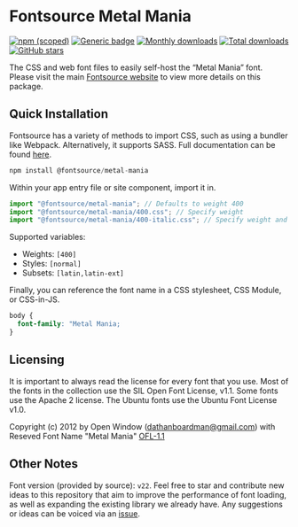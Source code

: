 # Fontsource Metal Mania

[![npm (scoped)](https://img.shields.io/npm/v/@fontsource/metal-mania?color=brightgreen)](https://www.npmjs.com/package/@fontsource/metal-mania) [![Generic badge](https://img.shields.io/badge/fontsource-passing-brightgreen)](https://github.com/fontsource/fontsource) [![Monthly downloads](https://badgen.net/npm/dm/@fontsource/metal-mania)](https://github.com/fontsource/fontsource) [![Total downloads](https://badgen.net/npm/dt/@fontsource/metal-mania)](https://github.com/fontsource/fontsource) [![GitHub stars](https://img.shields.io/github/stars/fontsource/fontsource.svg?style=social&label=Star)](https://github.com/fontsource/fontsource/stargazers)

The CSS and web font files to easily self-host the “Metal Mania” font. Please visit the main [Fontsource website](https://fontsource.org/fonts/metal-mania) to view more details on this package.

## Quick Installation

Fontsource has a variety of methods to import CSS, such as using a bundler like Webpack. Alternatively, it supports SASS. Full documentation can be found [here](https://fontsource.org/docs/getting-started/introduction).

```javascript
npm install @fontsource/metal-mania
```

Within your app entry file or site component, import it in.

```javascript
import "@fontsource/metal-mania"; // Defaults to weight 400
import "@fontsource/metal-mania/400.css"; // Specify weight
import "@fontsource/metal-mania/400-italic.css"; // Specify weight and style

```

Supported variables:
- Weights: `[400]`
- Styles: `[normal]`
- Subsets: `[latin,latin-ext]`

Finally, you can reference the font name in a CSS stylesheet, CSS Module, or CSS-in-JS.

```css
body {
  font-family: "Metal Mania;
}
```

## Licensing
It is important to always read the license for every font that you use.
Most of the fonts in the collection use the SIL Open Font License, v1.1. Some fonts use the Apache 2 license. The Ubuntu fonts use the Ubuntu Font License v1.0.

Copyright (c) 2012 by Open Window (dathanboardman@gmail.com) with Reseved Font Name "Metal Mania"
[OFL-1.1](http://scripts.sil.org/OFL)

## Other Notes
Font version (provided by source): `v22`.
Feel free to star and contribute new ideas to this repository that aim to improve the performance of font loading, as well as expanding the existing library we already have. Any suggestions or ideas can be voiced via an [issue](https://github.com/fontsource/fontsource/issues).